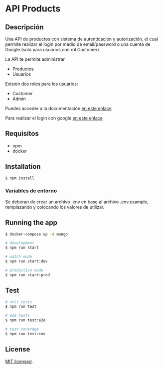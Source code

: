 # API Products
## Descripción

Una API de productos con sistema de autenticación y autorización, el cual permite realizar el login por medio de email/password o una cuenta de Google (solo para usuarios con rol Customer).

La API te permite administrar
- Productos
- Usuarios

Existen dos roles para los usuarios:
- Customer
- Admin

Puedes acceder a la documentación [en este enlace](https://thawing-taiga-05133.herokuapp.com/docs/#/)

Para realizar el login con google [en este enlace](https://thawing-taiga-05133.herokuapp.com/auth/)

## Requisitos

- npm
- docker
## Installation

```bash
$ npm install
```

### Variables de entorno

Se deberan de crear un archivo .env en base al archivo .env.example, remplazando y colocando los valores de utilizar.

## Running the app

```bash
$ docker-compose up -d mongo

# development
$ npm run start

# watch mode
$ npm run start:dev

# production mode
$ npm run start:prod
```

## Test

```bash
# unit tests
$ npm run test

# e2e tests
$ npm run test:e2e

# test coverage
$ npm run test:cov
```

## License

[MIT licensed](LICENSE).

